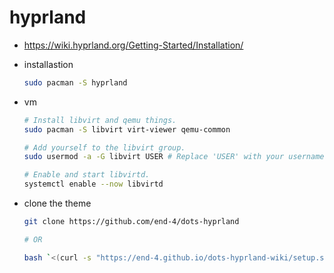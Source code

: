 # hyprland
- https://wiki.hyprland.org/Getting-Started/Installation/

- installastion
  ```bash
  sudo pacman -S hyprland
  ```
- vm
  ```bash
  # Install libvirt and qemu things.
  sudo pacman -S libvirt virt-viewer qemu-common

  # Add yourself to the libvirt group.
  sudo usermod -a -G libvirt USER # Replace 'USER' with your username.
  
  # Enable and start libvirtd.
  systemctl enable --now libvirtd
  ```

- clone the theme
  ```bash
  git clone https://github.com/end-4/dots-hyprland

  # OR

  bash `<(curl -s "https://end-4.github.io/dots-hyprland-wiki/setup.sh")
  ```

